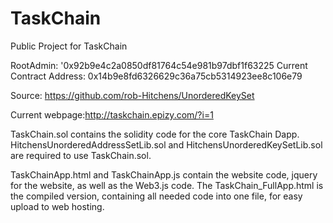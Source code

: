 # TaskChain
Public Project for TaskChain


RootAdmin: '0x92b9e4c2a0850df81764c54e981b97dbf1f63225
Current Contract Address: 0x14b9e8fd6326629c36a75cb5314923ee8c106e79

Source: https://github.com/rob-Hitchens/UnorderedKeySet
  
Current webpage:http://taskchain.epizy.com/?i=1

TaskChain.sol contains the solidity code for the core TaskChain Dapp. HitchensUnorderedAddressSetLib.sol and HitchensUnorderedKeySetLib.sol are required to use TaskChain.sol.

TaskChainApp.html and TaskChainApp.js contain the website code, jquery for the website, as well as the Web3.js code. The TaskChain_FullApp.html is the compiled version, containing all needed code into one file, for easy upload to web hosting. 

